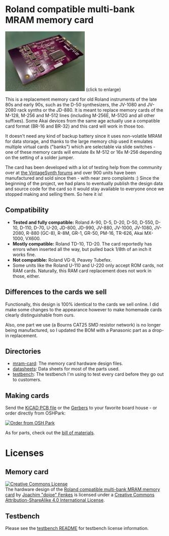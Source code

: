 # Roland compatible multi-bank MRAM memory card

[<img src="mr-revd-front.jpg" width="50%">](mr-revd-front.jpg) (click to enlarge)

This is a replacement memory card for old Roland instruments of the late 80s and early 90s, such as the D-50 synthesizers, the JV-1080 and JV-2080 rack synths or the JD-880. It is meant to replace memory cards of the M-128, M-256 and M-512 lines (including M-256E, M-512G and all other suffixes). Some Akai devices from the same age actually use a compatible card format (BR-16 and BR-32) and this card will work in those too.

It doesn't need any kind of backup battery since it uses non-volatile MRAM for data storage, and thanks to the large memory chip used it emulates multiple virtual cards ("banks") which are selectable via slide switches - one of these memory cards will emulate 8x M-512 or 16x M-256 depending on the setting of a solder jumper.

The card has been developed with a lot of testing help from the community over at [the VintageSynth forums](https://forum.vintagesynth.com/viewtopic.php?f=24&t=76886) and over 900 units have been manufactured and sold since then - with near zero complaints :) Since the beginning of the project, we had plans to eventually publish the design data and source code for the card so it would stay available to everyone once we stopped making and selling them. So here it is!

## Compatibility

* **Tested and fully compatible:** Roland A-90, D-5, D-20, D-50, D-550, D-10, D-110, D-70, U-20, JD-800, JD-990, JV-880, JV-1000, JV-1080, JV-2080, R-880 (GC-8), R-8M, GR-1, GR-50, PM-16, TR-626, Akai MX-1000, VX600.
* **Mostly compatible:** Roland TD-10, TD-20. The card reportedly has errors when inserted all the way, but pulled back 1/8th of an inch it works fine.
* **Not compatible:** Roland VG-8, Peavey Tubefex.
* Some units like the Roland U-110 and U-220 only accept ROM cards, not RAM cards. Naturally, this RAM card replacement does not work in those, either.

## Differences to the cards we sell

Functionally, this design is 100% identical to the cards we sell online. I did make some changes to the appearance however to make homemade cards clearly distinguishable from ours.

Also, one part we use (a Bourns CAT25 SMD resistor network) is no longer being manufactured, so I updated the BOM with a Panasonic part as a drop-in replacement.

## Directories

* [mram-card](mram-card): The memory card hardware design files.
* [datasheets](datasheets): Data sheets for most of the parts used.
* [testbench](testbench): The testbench I'm using to test every card before they go out to customers.

## Making cards

Send the [KiCAD PCB file](mram-card/d50mram.kicad_pcb) or the [Gerbers](mram-card/gerbers.zip) to your favorite board house - or order directly from OSHPark:

<a href="https://oshpark.com/shared_projects/AyL7HCIK"><img src="https://oshpark.com/packs/media/images/badge-5f4e3bf4bf68f72ff88bd92e0089e9cf.png" alt="Order from OSH Park"></img></a>

As for parts, check out the [bill of materials](mram-card/d50mram.bom.csv).

# Licenses

## Memory card

<a rel="license" href="http://creativecommons.org/licenses/by-sa/4.0/"><img alt="Creative Commons License" style="border-width:0" src="https://i.creativecommons.org/l/by-sa/4.0/88x31.png" /></a><br /><span xmlns:dct="http://purl.org/dc/terms/" property="dct:title">The hardware design of the <a href="https://github.com/dojoe/roland-mram-card">Roland compatible multi-bank MRAM memory card</a></span> by <a xmlns:cc="http://creativecommons.org/ns#" href="https://github.com/dojoe" property="cc:attributionName" rel="cc:attributionURL">Joachim "dojoe" Fenkes</a> is licensed under a <a rel="license" href="http://creativecommons.org/licenses/by-sa/4.0/">Creative Commons Attribution-ShareAlike 4.0 International License</a>.

## Testbench

Please see the [testbench README](testbench/README.md) for testbench license information.
